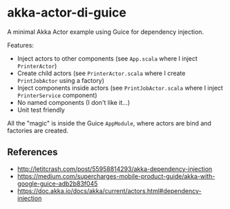 # akka-actor-di-guice

A minimal Akka Actor example using Guice for dependency injection.

Features:

- Inject actors to other components (see `App.scala` where I inject `PrinterActor`)
- Create child actors (see `PrinterActor.scala` where I create `PrintJobActor` using a factory)
- Inject components inside actors (see `PrintJobActor.scala` where I inject `PrinterService` component)
- No named components (I don't like it...)
- Unit test friendly

All the "magic" is inside the Guice `AppModule`, where actors are bind and factories are created.

## References

- http://letitcrash.com/post/55958814293/akka-dependency-injection
- https://medium.com/supercharges-mobile-product-guide/akka-with-google-guice-adb2b83f045
- https://doc.akka.io/docs/akka/current/actors.html#dependency-injection
